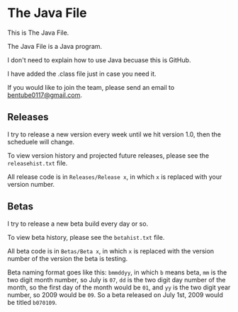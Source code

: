 # The Java File
This is The Java File.

The Java File is a Java program.

I don't need to explain how to use Java becuase this is GitHub.

I have added the .class file just in case you need it.

If you would like to join the team, please send an email to bentube0117@gmail.com.

## Releases
I try to release a new version every week until we hit version 1.0, then the scheduele will change.

To view version history and projected future releases, please see the `releasehist.txt` file.

All release code is in `Releases/Release x`, in which `x` is replaced with your version number.

## Betas
I try to release a new beta build every day or so.

To view beta history, please see the `betahist.txt` file.

All beta code is in `Betas/Beta x`, in which `x` is replaced with the version number of the version the beta is testing.

Beta naming format goes like this: `bmmddyy`, in which `b` means beta, `mm` is the two digit month number, so July is `07`, `dd` is the two digit day number of the month, so the first day of the month would be `01`, and `yy` is the two digit year number, so 2009 would be `09`. So a beta released on July 1st, 2009 would be titled `b070109`.
